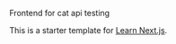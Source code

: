 Frontend for cat api testing

This is a starter template for [Learn Next.js](https://nextjs.org/learn).
